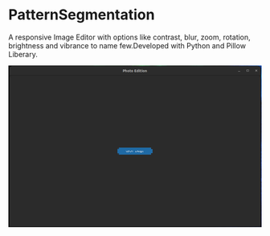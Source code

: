 # PatternSegmentation

A responsive Image Editor with options like contrast, blur, zoom, rotation, brightness and vibrance to name few.Developed with Python and Pillow Liberary.

![My Image](Image1.png)
